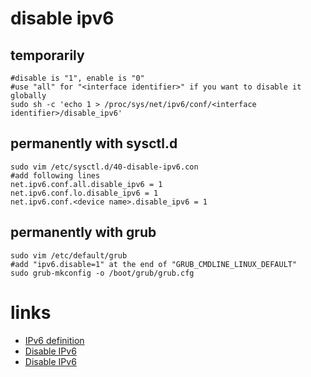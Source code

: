 # disable ipv6 

## temporarily

```
#disable is "1", enable is "0"
#use "all" for "<interface identifier>" if you want to disable it globally
sudo sh -c 'echo 1 > /proc/sys/net/ipv6/conf/<interface identifier>/disable_ipv6'
```

## permanently with sysctl.d

```
sudo vim /etc/sysctl.d/40-disable-ipv6.con
#add following lines
net.ipv6.conf.all.disable_ipv6 = 1
net.ipv6.conf.lo.disable_ipv6 = 1
net.ipv6.conf.<device name>.disable_ipv6 = 1
```

## permanently with grub

```
sudo vim /etc/default/grub
#add "ipv6.disable=1" at the end of "GRUB_CMDLINE_LINUX_DEFAULT"
sudo grub-mkconfig -o /boot/grub/grub.cfg
```

# links

* [IPv6 definition](https://de.wikipedia.org/wiki/IPv6)
* [Disable IPv6](https://askubuntu.com/questions/440302/how-to-disable-ipv6-when-connecting-to-an-openvpn-server-using-network-manager-o#441122)
* [Disable IPv6](http://ask.xmodulo.com/disable-ipv6-linux.html)
